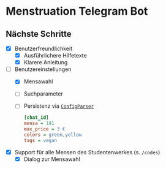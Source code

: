 # Menstruation Telegram Bot

## Nächste Schritte

- [x] Benutzerfreundlichkeit
  - [x] Ausführlichere Hilfetexte
  - [x] Klarere Anleitung
- [ ] Benutzereinstellungen
  - [x] Mensawahl
  - [ ] Suchparameter
  - [ ] Persistenz via [`ConfigParser`](https://docs.python.org/3/library/configparser.html)

    ```ini
    [chat_id]
    mensa = 191
    max_price = 3 €
    colors = green,yellow
    tags = vegan
    ```
- [x] Support für alle Mensen des Studentenwerkes (s. `/codes`)
  - [x] Dialog zur Mensawahl
